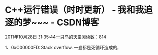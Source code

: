
# C++运行错误（时时更新） - 我和我追逐的梦~~~ - CSDN博客


2011年10月28日 21:35:44[一只鸟的天空](https://me.csdn.net/heyongluoyao8)阅读数：814


1、0xC00000FD: Stack overflow.
一般都是死循环造成的。

